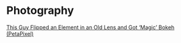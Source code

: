 # Photography

[This Guy Flipped an Element in an Old Lens and Got ‘Magic’ Bokeh  (PetaPixel)](https://petapixel.com/2018/08/02/this-guy-flipped-an-element-in-an-old-lens-and-got-magic-bokeh/)

